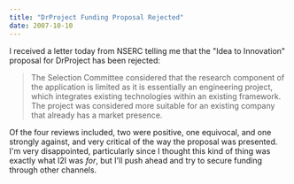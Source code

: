 ```yaml
---
title: "DrProject Funding Proposal Rejected"
date: 2007-10-10
---
```

I received a letter today from NSERC telling me that the "Idea to Innovation" proposal for DrProject has been rejected:
<blockquote>The Selection Committee considered that the research component of the application is limited as it is essentially an engineering project, which integrates existing technologies within an existing framework. The project was considered more suitable for an existing company that already has a market presence.
</blockquote>
Of the four reviews included, two were positive, one equivocal, and one strongly against, and very critical of the way the proposal was presented. I'm very disappointed, particularly since I thought this kind of thing was exactly what I2I was <em>for</em>, but I'll push ahead and try to secure funding through other channels.
